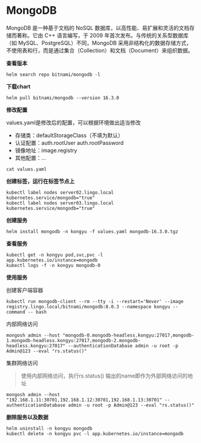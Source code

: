 # MongoDB

MongoDB 是一种基于文档的 NoSQL 数据库，以高性能、易扩展和灵活的文档存储而著称。它由 C++ 语言编写，于 2009 年首次发布。与传统的关系型数据库（如 MySQL、PostgreSQL）不同，MongoDB 采用非结构化的数据存储方式，不使用表和行，而是通过集合（Collection）和文档（Document）来组织数据。

**查看版本**

```
helm search repo bitnami/mongodb -l
```

**下载chart**

```
helm pull bitnami/mongodb --version 16.3.0
```

**修改配置**

values.yaml是修改后的配置，可以根据环境做出适当修改

- 存储类：defaultStorageClass（不填为默认）
- 认证配置：auth.rootUser auth.rootPassword
- 镜像地址：image.registry
- 其他配置：...

```
cat values.yaml
```

**创建标签，运行在标签节点上**

```
kubectl label nodes server02.lingo.local kubernetes.service/mongodb="true"
kubectl label nodes server03.lingo.local kubernetes.service/mongodb="true"
```

**创建服务**

```
helm install mongodb -n kongyu -f values.yaml mongodb-16.3.0.tgz
```

**查看服务**

```
kubectl get -n kongyu pod,svc,pvc -l app.kubernetes.io/instance=mongodb
kubectl logs -f -n kongyu mongodb-0
```

**使用服务**

创建客户端容器

```
kubectl run mongodb-client --rm --tty -i --restart='Never' --image  registry.lingo.local/bitnami/mongodb:8.0.3 --namespace kongyu --command -- bash
```

内部网络访问

```
mongosh admin --host "mongodb-0.mongodb-headless.kongyu:27017,mongodb-1.mongodb-headless.kongyu:27017,mongodb-2.mongodb-headless.kongyu:27017" --authenticationDatabase admin -u root -p Admin@123 --eval "rs.status()"
```

集群网络访问

> 使用内部网络访问，执行rs.status() 输出的name即作为外部网络访问的地址

```
mongosh admin --host "192.168.1.11:30701,192.168.1.12:30701,192.168.1.13:30701" --authenticationDatabase admin -u root -p Admin@123 --eval "rs.status()"
```

**删除服务以及数据**

```
helm uninstall -n kongyu mongodb
kubectl delete -n kongyu pvc -l app.kubernetes.io/instance=mongodb
```

